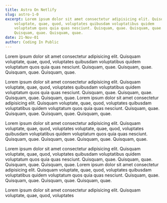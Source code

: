 ```yaml
---
title: Astro On Netlify
slug: astro-1-0
excerpt: Lorem ipsum dolor sit amet consectetur adipisicing elit. Quisquam
    voluptate, quae, quod, voluptates quibusdam voluptatibus quidem
    voluptatum quos quia quas nesciunt. Quisquam, quae. Quisquam, quae.
    Quisquam, quae. Quisquam, quae.
date: 21-Nov-01
author: Coding In Public
---
```


Lorem ipsum dolor sit amet consectetur adipisicing elit. Quisquam
voluptate, quae, quod, voluptates quibusdam voluptatibus quidem
voluptatum quos quia quas nesciunt. Quisquam, quae. Quisquam, quae.
Quisquam, quae. Quisquam, quae.

Lorem ipsum dolor sit amet consectetur adipisicing elit. Quisquam
voluptate, quae, quod, voluptates quibusdam voluptatibus quidem
voluptatum quos quia quas nesciunt. Quisquam, quae. Quisquam, quae.
Quisquam, quae. Quisquam, quae. Lorem ipsum dolor sit amet consectetur adipisicing elit. Quisquam
voluptate, quae, quod, voluptates quibusdam voluptatibus quidem
voluptatum quos quia quas nesciunt. Quisquam, quae. Quisquam, quae.
Quisquam, quae. Quisquam, quae.

Lorem ipsum dolor sit amet consectetur adipisicing elit. Quisquam
voluptate, quae, quod, voluptates voluptate, quae, quod, voluptates quibusdam voluptatibus quidem
voluptatum quos quia quas nesciunt. Quisquam, quae. Quisquam, quae.
Quisquam, quae. Quisquam, quae.

Lorem ipsum dolor sit amet consectetur adipisicing elit. Quisquam
voluptate, quae, quod, voluptates quibusdam voluptatibus quidem
voluptatum quos quia quas nesciunt. Quisquam, quae. Quisquam, quae.
Quisquam, quae. Quisquam, quae. Lorem ipsum dolor sit amet consectetur adipisicing elit. Quisquam
voluptate, quae, quod, voluptates quibusdam voluptatibus quidem
voluptatum quos quia quas nesciunt. Quisquam, quae. Quisquam, quae.
Quisquam, quae. Quisquam, quae.

Lorem ipsum dolor sit amet consectetur adipisicing elit. Quisquam
voluptate, quae, quod, voluptates 